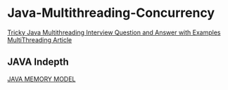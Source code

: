 # Java-Multithreading-Concurrency
[Tricky Java Multithreading Interview Question and Answer with Examples](https://medium.com/@chandantechie/tricky-java-multithreading-interview-question-and-answer-with-examples-79e420ab4a46)
[MultiThreading Article](https://softwareramasamy.substack.com/p/multithreading-in-java)

## JAVA Indepth
[JAVA MEMORY MODEL](https://jenkov.com/tutorials/java-concurrency/java-memory-model.html)
